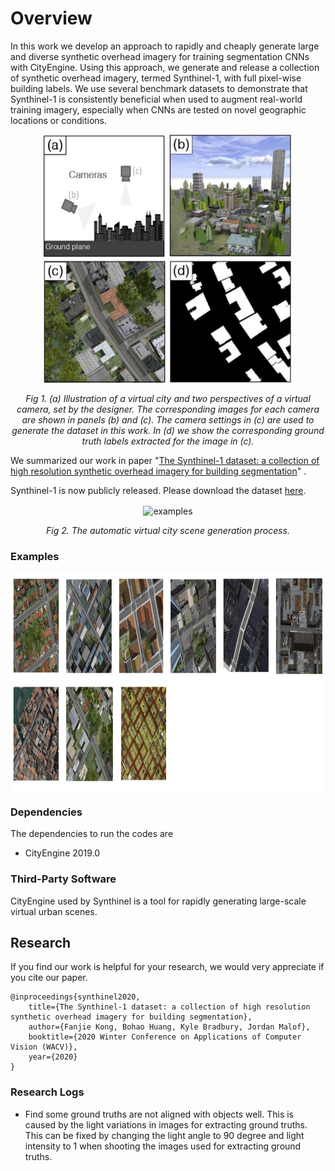 # Overview
In this work we develop an approach to rapidly and cheaply generate large and diverse synthetic overhead imagery for training segmentation CNNs with CityEngine.  Using this approach, we generate and release a collection of synthetic overhead imagery, termed Synthinel-1, with full pixel-wise building labels.  We use several benchmark datasets to demonstrate that Synthinel-1 is consistently beneficial when used to augment real-world training imagery, especially when CNNs are tested on novel geographic locations or conditions.  <div align=center><img width="400" height="400" src="Externels/generate_img.png" alt="examples" align=center></div>
<p align=center>
    <em>Fig 1. (a) Illustration of a virtual city and two perspectives of a virtual camera, set by the designer.  The corresponding images for each camera are shown in panels (b) and (c).  The camera settings in (c) are used to generate the dataset in this work.  In (d) we show the corresponding ground truth labels extracted for the image in (c).   </em>
</p>

We summarized our work in paper "[The Synthinel-1 dataset: a collection of high resolution synthetic overhead imagery for building segmentation](https://arxiv.org/abs/2001.05130)" .


Synthinel-1 is now publicly released. Please download the dataset [here](https://drive.google.com/open?id=1T2fO-VLfyQoQdy5C4at_uHkP0KBRZkit).
<div align=center><img width="550" height="400" src="Externels/examples.gif" alt="examples" 
align=center></div>
<p align=center>
    <em>Fig 2. The automatic virtual city scene generation process.   </em>
</p>

### Examples
<div align=center><img width="700" height="350" src="Externels/examples2.png" alt="examples" 
align=center></div>

### Dependencies

The dependencies to run the codes are 

* CityEngine 2019.0

### Third-Party Software
CityEngine used by Synthinel is a tool for rapidly generating large-scale virtual urban scenes. 

Research
---------

If you find our work is helpful for your research, we would very appreciate if you cite our paper.

    @inproceedings{synthinel2020,
        title={The Synthinel-1 dataset: a collection of high resolution synthetic overhead imagery for building segmentation},
        author={Fanjie Kong, Bohao Huang, Kyle Bradbury, Jordan Malof},
        booktitle={2020 Winter Conference on Applications of Computer Vision (WACV)},
        year={2020}
    }
    
    
   
### Research Logs

- Find some ground truths are not aligned with objects well. This is caused by the light variations in images for extracting ground truths. This can be fixed by changing the light angle to 90 degree and light intensity to 1 when shooting the images used for extracting ground truths.
